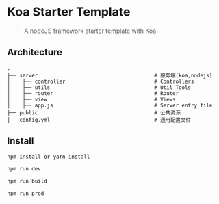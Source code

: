 # Koa Starter Template

> A nodeJS framework starter template with Koa

## Architecture

```text
.
├── server                                      # 服务端(koa,nodejs)
│    ├── controller                             # Controllers
│    ├── utils                                  # Util Tools
│    ├── router                                 # Router
│    ├── view                                   # Views
│    ├── app.js                                 # Server entry file
├── public                                      # 公共资源
│   config.yml                                  # 通用配置文件
```

## Install

``` bash
npm install or yarn install

npm run dev

npm run build

npm run prod
```
